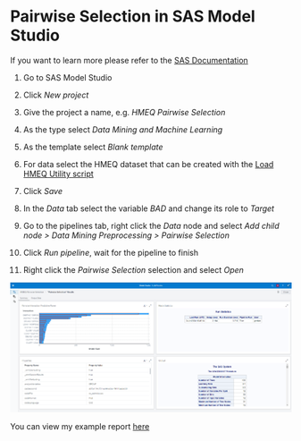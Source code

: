 # Pairwise Selection in SAS Model Studio

If you want to learn more please refer to the [SAS Documentation](https://go.documentation.sas.com/doc/en/capcdc/default/vdmmlcdc/vdmmlref/n1q1iegd23xbbdn1stmu1ijg9ir6.htm)

1. Go to SAS Model Studio

2. Click _New project_

3. Give the project a name, e.g. _HMEQ Pairwise Selection_

4. As the type select _Data Mining and Machine Learning_

5. As the template select _Blank template_

6. For data select the HMEQ dataset that can be created with the [Load HMEQ Utility script](../utility/loadHMEQ.sas)

7. Click _Save_

8. In the _Data_ tab select the variable _BAD_ and change its role to _Target_

9. Go to the pipelines tab, right click the _Data_ node and select _Add child node > Data Mining Preprocessing > Pairwise Selection_

10. Click _Run pipeline_, wait for the pipeline to finish

11. Right click the _Pairwise Selection_ selection and select _Open_

![SAS Model Studio Pairwise Selection Result](./SAS-Model-Studio-Pairwise-Selection-Result.png)

You can view my example report [here](./Pairwise_Selection_Results.pdf)

